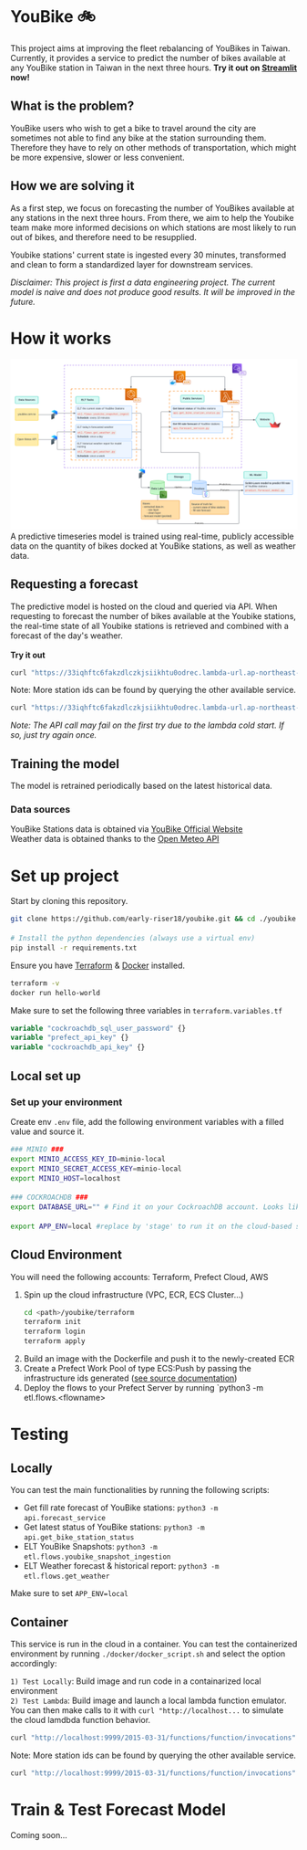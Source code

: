 # YouBike 🚲
This project aims at improving the fleet rebalancing of YouBikes in Taiwan.
Currently, it provides a service to predict the number of bikes available at any YouBike station in Taiwan in the next three hours.
**Try it out on [Streamlit](https://smarter-youbike.streamlit.app/) now!**

## What is the problem?
YouBike users who wish to get a bike to travel around the city are sometimes not able to find any bike at the station surrounding them. Therefore they have to rely on other methods of transportation, which might be more expensive, slower or less convenient. 

## How we are solving it
As a first step, we focus on forecasting the number of YouBikes available at any stations in the next three hours.
From there, we aim to help the Youbike team make more informed decisions on which stations are most likely to run out of bikes, and therefore need to be resupplied.

Youbike stations' current state is ingested every 30 minutes, transformed and clean to form a standardized layer for downstream services.

*Disclaimer: This project is first a data engineering project. The current model is naive and does not produce good results. It will be improved in the future.*
# How it works
![Architecture Diagram](https://raw.githubusercontent.com/early-riser18/youbike/500540beb25cb0c12b56d5c967d1d7d837601b0e/assets/youbike_architecture_diagram.png)
A predictive timeseries model is trained using real-time, publicly accessible data on the quantity of bikes docked at YouBike stations, as well as weather data.
## Requesting a forecast
The predictive model is hosted on the cloud and queried via API. When requesting to forecast the number of bikes available at the Youbike stations, the real-time state of all Youbike stations is retrieved and combined with a forecast of the day's weather.
<br><br>**Try it out**
```bash
curl "https://33iqhftc6fakzdlczkjsiikhtu0odrec.lambda-url.ap-northeast-1.on.aws/" -H 'content-type: application/json' -d '{"service": "fill_rate_forecast", "station_id": [508201032, 501208101]}'
```
Note: More station ids can be found by querying the other available service.
```bash
curl "https://33iqhftc6fakzdlczkjsiikhtu0odrec.lambda-url.ap-northeast-1.on.aws/" -H 'content-type: application/json' -d '{"service": "bike_station_status", "extended": 1}'
```
*Note: The API call may fail on the first try due to the lambda cold start. If so, just try again once.* 
## Training the model
The model is retrained periodically based on the latest historical data. 

### Data sources
YouBike Stations data is obtained via [YouBike Official Website](https://www.youbike.com.tw/region/main/stations/)<br>
Weather data is obtained thanks to the [Open Meteo API](https://open-meteo.com/)<br>
 
# Set up project
Start by cloning this repository.
```bash
git clone https://github.com/early-riser18/youbike.git && cd ./youbike

# Install the python dependencies (always use a virtual env)
pip install -r requirements.txt
```
Ensure you have [Terraform](https://developer.hashicorp.com/terraform/tutorials/aws-get-started/install-cli) & [Docker](https://docs.docker.com/engine/install/) installed.
```bash
terraform -v 
docker run hello-world
```
Make sure to set the following three variables in `terraform.variables.tf`
```tf
variable "cockroachdb_sql_user_password" {}
variable "prefect_api_key" {}
variable "cockroachdb_api_key" {}
```

## Local set up
### Set up your environment
Create env `.env` file, add the following environment variables with a filled value and source it.
```bash
### MINIO ###
export MINIO_ACCESS_KEY_ID=minio-local
export MINIO_SECRET_ACCESS_KEY=minio-local
export MINIO_HOST=localhost

### COCKROACHDB ###
export DATABASE_URL="" # Find it on your CockroachDB account. Looks like: cockroachdb://<account-name>:<password>@<project-name>-6569.6xw.<cloud-region>.cockroachlabs.cloud:26257/defaultdb?sslmode=verify-full

export APP_ENV=local #replace by 'stage' to run it on the cloud-based stage env.
```
## Cloud Environment
You will need the following accounts: Terraform, Prefect Cloud, AWS

1. Spin up the cloud infrastructure (VPC, ECR, ECS Cluster...)
    ```bash
    cd <path>/youbike/terraform
    terraform init
    terraform login
    terraform apply
    ```
3. Build an image with the Dockerfile and push it to the newly-created ECR
3. Create a Prefect Work Pool of type ECS:Push by passing the infrastructure ids generated ([see source documentation](https://docs.prefect.io/latest/guides/deployment/push-work-pools/#manual-infrastructure-provisioning))
4. Deploy the flows to your Prefect Server by running `python3 -m etl.flows.\<flowname>

# Testing
## Locally
You can test the main functionalities by running the following scripts:
- Get fill rate forecast of YouBike stations: `python3 -m api.forecast_service`
- Get latest status of YouBike stations: `python3 -m api.get_bike_station_status`
- ELT YouBike Snapshots: `python3 -m etl.flows.youbike_snapshot_ingestion`
- ELT Weather forecast & historical report: `python3 -m etl.flows.get_weather`

Make sure to set `APP_ENV=local` 
## Container
This service is run in the cloud in a container. You can test the containerized environment by running `./docker/docker_script.sh` and select the option accordingly:

`1) Test Locally`: Build image and run code in a containarized local environment
<br>`2) Test Lambda`: Build image and launch a local lambda function emulator. You can then make calls to it with `curl "http://localhost...` to simulate the cloud lamdbda function behavior. 
```bash
curl "http://localhost:9999/2015-03-31/functions/function/invocations" -H 'content-type: application/json' -d '{"body": "{\"service\": \"fill_rate_forecast\", \"station_id\": [508201032, 501208101]}"}'
```
Note: More station ids can be found by querying the other available service.
```bash
curl "http://localhost:9999/2015-03-31/functions/function/invocations" -H 'content-type: application/json' -d '{"body": "{\"service\": \"bike_station_status\", \"extended\": 1}"}'
```

# Train & Test Forecast Model
Coming soon...